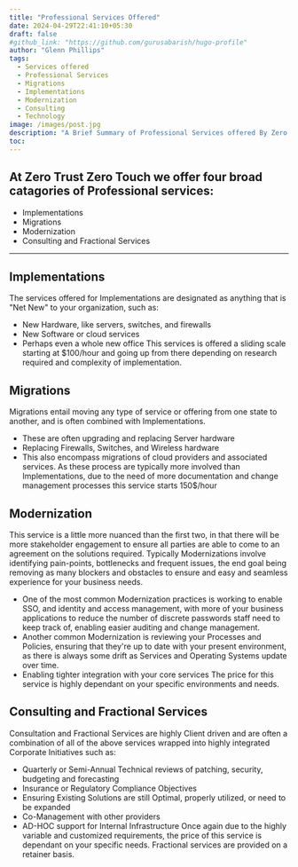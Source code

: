 ```yaml
---
title: "Professional Services Offered"
date: 2024-04-29T22:41:10+05:30
draft: false
#github_link: "https://github.com/gurusabarish/hugo-profile"
author: "Glenn Phillips"
tags:
  - Services offered
  - Professional Services
  - Migrations
  - Implementations
  - Modernization
  - Consulting
  - Technology
image: /images/post.jpg
description: "A Brief Summary of Professional Services offered By Zero Trust Zero Touch"
toc: 
---
```


## At Zero Trust Zero Touch we offer four broad catagories of Professional services:
- Implementations
- Migrations
- Modernization
- Consulting and Fractional Services

<hr>

## Implementations

The services offered for Implementations are designated as anything that is "Net New" to your organization, such as:
- New Hardware, like servers, switches, and firewalls 
- New Software or cloud services
- Perhaps even a whole new office
This services is offered a sliding scale starting at $100/hour and going up from there depending on research required and complexity of implementation.

## Migrations

Migrations entail moving any type of service or offering from one state to another, and is often combined with Implementations.
 - These are often upgrading and replacing Server hardware
 - Replacing Firewalls, Switches, and Wireless hardware
 - This also encompass migrations of cloud providers and associated services.
 As these process are typically more involved than Implementations, due to the need of more documentation and change management processes this service starts 150$/hour

## Modernization

This service is a little more nuanced than the first two, in that there will be more stakeholder engagement to ensure all parties are able to come to an agreement on the solutions required.  Typically Modernizations involve identifying pain-points, bottlenecks and frequent issues, the end goal being removing as many blockers and obstacles to ensure and easy and seamless experience for your business needs.  
- One of the most common Modernization practices is working to enable SSO, and identity and access management, with more of your business applications to reduce the number of discrete passwords staff need to keep track of, enabling easier auditing and change management.
- Another common Modernization is reviewing your Processes and Policies, ensuring that they're up to date with your present environment, as there is always some drift as Services and Operating Systems update over time.
- Enabling tighter integration with your core services
The price for this service is highly dependant on your specific environments and needs.

## Consulting and Fractional Services

Consultation and Fractional Services are highly Client driven and are often a combination of all of the above services wrapped into highly integrated Corporate Initiatives such as:
- Quarterly or Semi-Annual Technical reviews of patching, security, budgeting and forecasting
- Insurance or Regulatory Compliance Objectives
- Ensuring Existing Solutions are still Optimal, properly utilized, or need to be expanded
- Co-Management with other providers
- AD-HOC support for Internal Infrastructure
Once again due to the highly variable and customized requirements, the price of this service is dependant on your specific needs.  Fractional services are provided on a retainer basis.